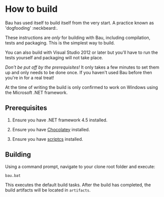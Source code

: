 # How to build

Bau has used itself to build itself from the very start. A practice known as 'dogfooding' :neckbeard:.

These instructions are *only* for building with Bau, including compilation, tests and packaging. This is the simplest way to build.

You can also build with Visual Studio 2012 or later but you'll have to run the tests yourself and packaging will not take place.

*Don't be put off by the prerequisites!* It only takes a few minutes to set them up and only needs to be done once. If you haven't used Bau before then you're in for a real treat!

At the time of writing the build is only confirmed to work on Windows using the Microsoft .NET framework.

## Prerequisites

1. Ensure you have .NET framework 4.5 installed.

1. Ensure you have [Chocolatey](http://chocolatey.org/) installed.

1. Ensure you have [scriptcs](http://chocolatey.org/packages/ScriptCs) installed.

## Building

Using a command prompt, navigate to your clone root folder and execute:

`bau.bat`

This executes the default build tasks. After the build has completed, the build artifacts will be located in `artifacts`.
